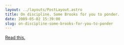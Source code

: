 ```yaml
---
layout: ../layouts/PostLayout.astro
title: On discipline. Some Brooks for you to ponder.
date: 2009-05-02 15:39:00
slug: on-discipline-some-brooks-for-you-to-ponder
---
```


[Read this.](http://www.nytimes.com/2009/05/01/opinion/01brooks.html?_r=1&em)